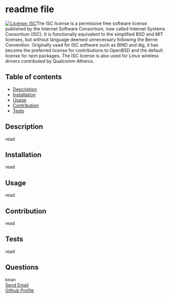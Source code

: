 # readme file
  [![License: ISC](https://img.shields.io/badge/License-ISC-blue.svg)](https://opensource.org/licenses/ISC)The ISC license is a permissive free software license published by the Internet Software Consortium, now called Internet Systems Consortium (ISC). It is functionally equivalent to the simplified BSD and MIT licenses, but without language deemed unnecessary following the Berne Convention. Originally used for ISC software such as BIND and dig, it has become the preferred license for contributions to OpenBSD and the default license for npm packages. The ISC license is also used for Linux wireless drivers contributed by Qualcomm Atheros.
  ## Table of contents
  * [Description](#description)
  * [Installation](#installation)
  * [Usage](#usage)
  * [Contribution](#contribution)
  * [Tests](#tests)
  
  ## Description
  read
  ## Installation
  read
  ## Usage
  read
  ## Contribution
  read
  ## Tests
  read
  ## Questions
  kiran
  <br>
  <a href="mailto:gmail">Send Email</a>
   <br>
   <a href="https://github.com/MK0999">Github Profile</a>
  

